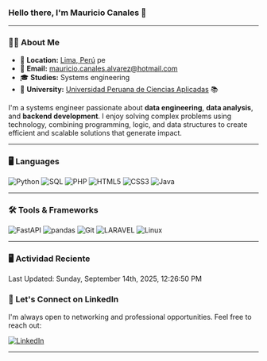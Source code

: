 ### **Hello there, I'm Mauricio Canales 👋**

---

### 🧑‍💻 **About Me**

- 📍 **Location:** <a href="https://www.google.com/maps/search/bogot%C3%A1/@4.6486259,-74.2478946,11z" target="_blank">Lima, Perú</a> pe 
- 📧 **Email:** [mauricio.canales.alvarez@hotmail.com](mailto:mauricio.canales.alvarez@hotmail.com) 
- 🎓 **Studies:** Systems engineering
- 🏫 **University:** [Universidad Peruana de Ciencias Aplicadas](https://www.upc.edu.pe/) 📚 



I'm a systems engineer passionate about **data engineering**, **data analysis**, and **backend development**. I enjoy solving complex problems using technology, combining programming, logic, and data structures to create efficient and scalable solutions that generate impact.

---

### 🖥️ **Languages**
![Python](https://img.shields.io/badge/Python-3776AB?style=for-the-badge&logo=python&logoColor=white)
![SQL](https://img.shields.io/badge/SQL-316192?style=for-the-badge&logo=postgresql&logoColor=white)
![PHP](https://img.shields.io/badge/PHP-777BB4?style=for-the-badge&logo=php&logoColor=white)
![HTML5](https://img.shields.io/badge/HTML5-E34F26?style=for-the-badge&logo=html5&logoColor=white)
![CSS3](https://img.shields.io/badge/CSS3-1572B6?style=for-the-badge&logo=css3&logoColor=white)
![Java](https://img.shields.io/badge/Java-ED8B00?style=for-the-badge&logo=openjdk&logoColor=white)

---

### 🛠️ **Tools & Frameworks**
![FastAPI](https://img.shields.io/badge/FastAPI-009688?style=for-the-badge&logo=fastapi&logoColor=white)
![pandas](https://img.shields.io/badge/pandas-150458?style=for-the-badge&logo=pandas&logoColor=white)
![Git](https://img.shields.io/badge/Git-F05032?style=for-the-badge&logo=git&logoColor=white)
![LARAVEL](https://img.shields.io/badge/Laravel-FF2D20?style=for-the-badge&logo=laravel&logoColor=white)
![Linux](https://img.shields.io/badge/Linux-FCC624?style=for-the-badge&logo=linux&logoColor=black)

---

### 🖥️ Actividad Reciente
<!--RECENT_ACTIVITY:start-->
<!--RECENT_ACTIVITY:end-->
<!--RECENT_ACTIVITY:last_update-->
Last Updated: Sunday, September 14th, 2025, 12:26:50 PM
<!--RECENT_ACTIVITY:last_update_end-->


### 📇 Let's Connect on LinkedIn

I'm always open to networking and professional opportunities. Feel free to reach out:

[![LinkedIn](https://img.shields.io/badge/LinkedIn-0077B5?style=for-the-badge&logo=linkedin&logoColor=white)](https://www.linkedin.com/in/jorge-mauricio-canales-alvarez-80b200245/)

---
